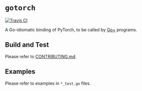 # `gotorch`

[![Travis CI](https://travis-ci.com/wangkuiyi/gotorch.svg?branch=develop)](https://travis-ci.com/wangkuiyi/gotorch)

A Go-idiomatic binding of PyTorch, to be called by [Go+](https://github.com/goplus/gop) programs.

## Build and Test

Please refer to [CONTRIBUTING.md](CONTRIBUTING.md).

## Examples

Please refer to examples in `*_test.go` files.
